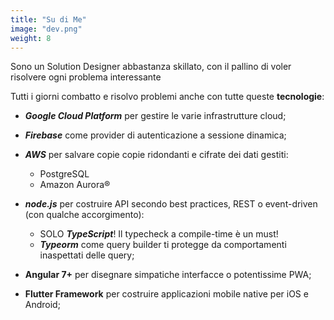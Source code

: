 ```yaml
---
title: "Su di Me"
image: "dev.png"
weight: 8
---
```


Sono un Solution Designer abbastanza skillato, con il pallino di voler risolvere ogni problema interessante

Tutti i giorni combatto e risolvo problemi anche con tutte queste **tecnologie**:

* _**Google Cloud Platform**_ per gestire le varie infrastrutture cloud;
    <!-- - App Engine & Compute Engine
    - Cluster di Cloud Function -->
* _**Firebase**_ come provider di autenticazione a sessione dinamica;
    <!-- - Firebase Realtime Database -->
* _**AWS**_ per salvare copie copie ridondanti e cifrate dei dati gestiti:
    - PostgreSQL
    - Amazon Aurora&reg;

* _**node.js**_ per costruire API secondo best practices, REST o event-driven (con qualche accorgimento):
    - SOLO _**TypeScript**_! Il typecheck a compile-time è un must! 
    - _**Typeorm**_ come query builder ti protegge da comportamenti inaspettati delle query;

* **Angular 7+** per disegnare simpatiche interfacce o potentissime PWA;
* **Flutter Framework** per costruire applicazioni mobile native per iOS e Android;